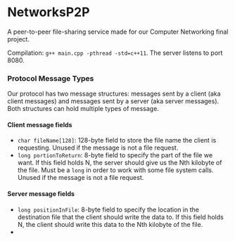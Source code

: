 # NetworksP2P

A peer-to-peer file-sharing service made for our Computer Networking final project.

Compilation: `g++ main.cpp -pthread -std=c++11`. The server listens to port 8080.

### Protocol Message Types

Our protocol has two message structures: messages sent by a client (aka client messages) and messages sent by a server (aka server messages). Both structures can hold multiple types of message.

#### Client message fields
- `char fileName[128]`: 128-byte field to store the file name the client is requesting. Unused if the message is not a file request.
- `long portionToReturn`: 8-byte field to specify the part of the file we want. If this field holds N, the server should give us the Nth kilobyte of the file. Must be a `long` in order to work with some file system calls. Unused if the message is not a file request.

#### Server message fields
- `long positionInFile`: 8-byte field to specify the location in the destination file that the client should write the data to. If this field holds N, the client should write this data to the Nth kilobyte of the file.
- 
